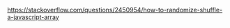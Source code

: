 

<!-- Shuffling an array -->
https://stackoverflow.com/questions/2450954/how-to-randomize-shuffle-a-javascript-array 